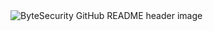 <img src="https://github.com/ByteSecurity/ByteSecurity/blob/master/header.png" alt="ByteSecurity GitHub README header image">
